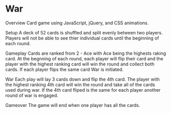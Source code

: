 # War

Overview
Card game using JavaScript, jQuery, and CSS animations.

Setup
A deck of 52 cards is shuffled and split evenly between two players. Players will not be able to see thier individual cards until the beginning of each round. 

Gameplay
Cards are ranked from 2 - Ace with Ace being the highests raking card. At the begnning of each round, each player will flip their card and the player with the highest ranking card will win the round and collect both cards. If each player flips the same card War is initiated. 

War
Each play will lay 3 cards down and flip the 4th card. The player with the highest ranking 4th card will win the round and take all of the cards used during war. If the 4th card fliped is the same for each player another round of war is engaged. 

Gameover 
The game will end when one player has all the cards.  